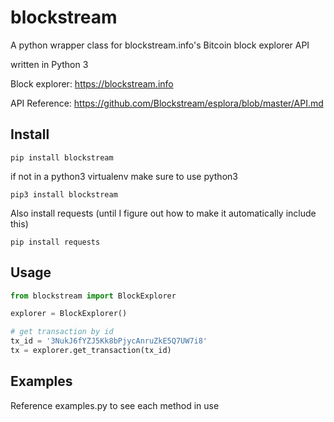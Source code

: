 # blockstream
A python wrapper class for blockstream.info's Bitcoin block explorer API

written in Python 3

Block explorer: https://blockstream.info

API Reference: https://github.com/Blockstream/esplora/blob/master/API.md

## Install
```
pip install blockstream
```

if not in a python3 virtualenv make sure to use python3
```
pip3 install blockstream
```

Also install requests (until I figure out how to make it automatically include this)
```
pip install requests
```

## Usage
```python
from blockstream import BlockExplorer

explorer = BlockExplorer()

# get transaction by id
tx_id = '3NukJ6fYZJ5Kk8bPjycAnruZkE5Q7UW7i8'
tx = explorer.get_transaction(tx_id)
```

## Examples
Reference examples.py to see each method in use
